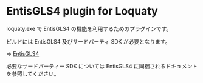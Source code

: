 ﻿
# EntisGLS4 plugin for Loquaty

loquaty.exe で EntisGLS4 の機能を利用するためのプラグインです。

ビルドには EntisGLS4 及びサードパーティ SDK が必要となります。

⇒ [EntisGLS4](https://www.entis.jp/gls/download.html)  

必要なサードパーティー SDK については EntisGLS4 に同梱されるドキュメントを参照してください。 



